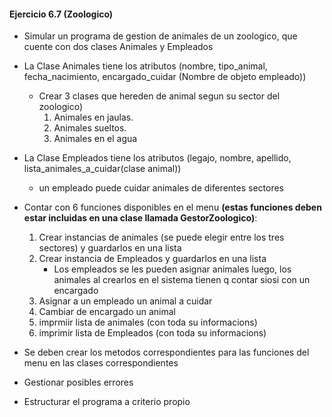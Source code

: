 #### **Ejercicio 6.7 (Zoologico)**

-   Simular un programa de gestion de animales de un zoologico, que cuente con dos clases Animales y Empleados
-   La Clase Animales tiene los atributos (nombre, tipo_animal, fecha_nacimiento, encargado_cuidar (Nombre de objeto empleado))
    -   Crear 3 clases que hereden de animal segun su sector del zoologico)
        1. Animales en jaulas.
        2. Animales sueltos.
        3. Animales en el agua
-   La Clase Empleados tiene los atributos (legajo, nombre, apellido, lista_animales_a_cuidar(clase animal))
    -   un empleado puede cuidar animales de diferentes sectores
-   Contar con 6 funciones disponibles en el menu **(estas funciones deben estar incluidas en una clase llamada GestorZoologico)**:

    1. Crear instancias de animales (se puede elegir entre los tres sectores) y guardarlos en una lista
    2. Crear instancia de Empleados y guardarlos en una lista
        - Los empleados se les pueden asignar animales luego, los animales al crearlos en el sistema tienen q contar siosi con un encargado
    3. Asignar a un empleado un animal a cuidar
    4. Cambiar de encargado un animal
    5. imprmiir lista de animales (con toda su informacions)
    6. imprimir lista de Empleados (con toda su informacions)

-   Se deben crear los metodos correspondientes para las funciones del menu en las clases correspondientes
-   Gestionar posibles errores
-   Estructurar el programa a criterio propio
